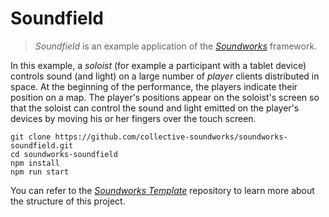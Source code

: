 # Soundfield

> *Soundfield* is an example application of the [*Soundworks*](https://github.com/collective-soundworks/soundworks/) framework.

In this example, a *soloist* (for example a participant with a tablet device) controls sound (and light) on a large number of *player* clients distributed in space. At the beginning of the performance, the players indicate their position on a map. The player's positions appear on the soloist's screen so that the soloist can control the sound and light emitted on the player's devices by moving his or her fingers over the touch screen.

```
git clone https://github.com/collective-soundworks/soundworks-soundfield.git
cd soundworks-soundfield
npm install
npm run start
```

You can refer to the [*Soundworks Template*](https://github.com/collective-soundworks/soundworks-template/) repository to learn more about the structure of this project.
